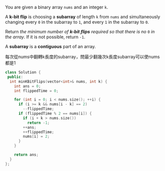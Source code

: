 You are given a binary array `nums` and an integer `k`.

A **k-bit flip** is choosing a **subarray** of length `k` from `nums` and simultaneously changing every `0` in the subarray to `1`, and every `1` in the subarray to `0`.

Return _the minimum number of **k-bit flips** required so that there is no_ `0` _in the array_. If it is not possible, return `-1`.

A **subarray** is a **contiguous** part of an array.

每次從nums中翻轉k長度的subarray，問最少翻幾次k長度subarray可以使nums都是1

```cpp
class Solution {
 public:
  int minKBitFlips(vector<int>& nums, int k) {
    int ans = 0;
    int flippedTime = 0;

    for (int i = 0; i < nums.size(); ++i) {
      if (i >= k && nums[i - k] == 2)
        --flippedTime;
      if (flippedTime % 2 == nums[i]) {
        if (i + k > nums.size())
          return -1;
        ++ans;
        ++flippedTime;
        nums[i] = 2;
      }
    }

    return ans;
  }
};
```